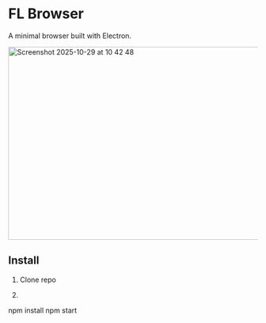 # FL Browser

A minimal browser built with Electron.

<img width="555" height="390" alt="Screenshot 2025-10-29 at 10 42 48" src="https://github.com/user-attachments/assets/5d3aec75-33ff-4b83-82d1-d6ddd2e99121" />


## Install

1) Clone repo
2) ```bash
npm install
npm start
```
